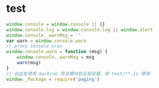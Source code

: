 # test

<div id="mocha"></div>

<script src="/doc/vendor/expect.js/0.2.0/expect.js"></script>
<script src="/doc/vendor/mocha/3.0.2/mocha.js" ></script>

<script>mocha.setup('bdd')</script>


<!--
{
    "markrun_lastrun": false
}
-->
````js
window.console = window.console || {}
window.console.log = window.console.log || window.alert
window.console._warnMsg = ''
var warn = window.console.warn
// proxy console.wran
window.console.warn = function (msg) {
    window.console._warnMsg = msg
    warn(msg)
}
// 在此处使用 markrun 导出模块到全局变量，供 test/**.js 使用
window._Package = require('paging')
````

<script src="./createData.js" ></script>

<script>
  mocha.checkLeaks();
   mocha.globals(['LiveReload', '_Package', 'FASTBOOT']);
  mocha.run();
</script>

<link rel="stylesheet" href="/doc/vendor/mocha/3.0.2/mocha.css">
